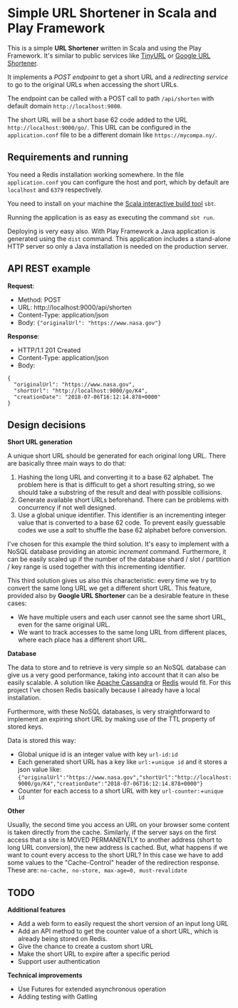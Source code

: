 
# Simple URL Shortener in Scala and Play Framework

This is a simple __URL Shortener__ written in Scala and using the Play Framework. It's similar to public services like [TinyURL](https://tinyurl.com/) or [Google URL Shortener](https://goo.gl/).

It implements a _POST endpoint_ to get a short URL and a _redirecting service_ to go to the original URLs when accessing the short URLs.

The endpoint can be called with a POST call to path `/api/shorten` with default domain `http://localhost:9000`.

The short URL will be a short base 62 code added to the URL  `http://localhost:9000/go/`. This URL can be configured in the `application.conf` file to be a different domain like `https://mycompa.ny/`.

## Requirements and running

You need a Redis installation working somewhere. In the file `application.conf` you can configure the host and port, which by default are `localhost` and `6379` respectively.

You need to install on your machine the [Scala interactive build tool](https://www.scala-sbt.org/) `sbt`.

Running the application is as easy as executing the command `sbt run`.

Deploying is very easy also. With Play Framework a Java application is generated using the `dist`  command. This application includes a stand-alone HTTP server so only a Java installation is needed on the production server.

## API REST example

__Request__:
* Method: POST 
* URL: http://localhost:9000/api/shorten
* Content-Type: application/json
* Body: `{"originalUrl": "https://www.nasa.gov"}`

__Response__:
* HTTP/1.1 201 Created
* Content-Type: application/json
* Body:
```
{
  "originalUrl": "https://www.nasa.gov",
  "shortUrl": "http://localhost:9000/go/K4",
  "creationDate": "2018-07-06T16:12:14.878+0000"
}
```

## Design decisions

__Short URL generation__

A unique short URL should be generated for each original long URL. There are basically three main ways to do that:

1. Hashing the long URL and converting it to a base 62 alphabet. The problem here is that is difficult to get a short resulting string, so we should take a substring of the result and deal with possible collisions.
2. Generate available short URLs beforehand. There can be problems with concurrency if not well designed.
3. Use a global unique identifier. This identifier is an incrementing integer value that is converted to a base 62 code. To prevent easily guessable codes we use a _salt_ to shuffle the base 62 alphabet before conversion.

I've chosen for this example the third solution. It's easy to implement with a NoSQL database providing an atomic _increment_ command. Furthermore, it can be easily scaled up if the number of the database shard / slot / partition / key range is used together with this incrementing identifier.

This third solution gives us also this characteristic: every time we try to convert the same long URL we get a different short URL. This feature, provided also by __Google URL Shortener__ can be a desirable feature in these cases:

* We have multiple users and each user cannot see the same short URL, even for the same original URL.
* We want to track accesses to the same long URL from different places, where each place has a different short URL.

__Database__

The data to store and to retrieve is very simple so an NoSQL database can give us a very good performance, taking into account that it can also be easily scalable. A solution like [Apache Cassandra](http://cassandra.apache.org/) or [Redis](https://redis.io/) would fit. For this project I've chosen Redis basically because I already have a local installation.

Furthermore, with these NoSQL databases, is very straightforward to implement an expiring short URL by making use of the TTL property of stored keys.

Data is stored this way:

* Global unique id is an integer value with key `url-id:id`
* Each generated short URL has a key like `url:`+`unique id` and it stores a json value like: `{"originalUrl":"https://www.nasa.gov","shortUrl":"http://localhost:9000/go/K4","creationDate":"2018-07-06T16:12:14.878+0000"}`
* Counter for each access to a short URL with key `url-counter:`+`unique id`

__Other__

Usually, the second time you access an URL on your browser some content is taken directly from the cache. Similarly, if the server says on the first access that a site is MOVED PERMANENTLY to another address (short to long URL conversion), the new address is cached. But, what happens if we want to count every access to the short URL? In this case we have to add some values to the "Cache-Control" header of the redirection response. These are: `no-cache, no-store, max-age=0, must-revalidate`

## TODO

__Additional features__
* Add a web form to easily request the short version of an input long URL
* Add an API method to get the counter value of a short URL, which is already being stored on Redis.
* Give the chance to create a custom short URL
* Make the short URL to expire after a specific period
* Support user authentication

__Technical improvements__
* Use Futures for extended asynchronous operation
* Adding testing with Gatling 
